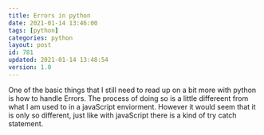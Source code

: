 ```yaml
---
title: Errors in python
date: 2021-01-14 13:46:00
tags: [python]
categories: python
layout: post
id: 781
updated: 2021-01-14 13:48:54
version: 1.0
---
```


One of the basic things that I still need to read up on a bit more with python is how to handle Errors. The process of doing so is a little differeent from what I am used to in a javaScript enviorment. However it would seem that it is only so different, just like with javaScript there is a kind of try catch statement.

<!-- more -->
